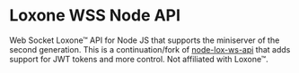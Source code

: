 # Loxone WSS Node API
Web Socket Loxone™ API for Node JS that supports the miniserver of the second generation.
This is a continuation/fork of [node-lox-ws-api](https://github.com/alladdin/node-lox-ws-api) that adds support for JWT tokens and more control.
Not affiliated with Loxone™.